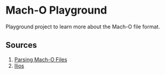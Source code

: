 # Mach-O Playground

Playground project to learn more about the Mach-O file format.

## Sources

1. [Parsing Mach-O Files](https://lowlevelbits.org/parsing-mach-o-files/)
2. [llios](https://github.com/qyang-nj/llios)
